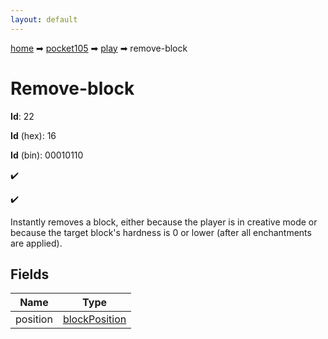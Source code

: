```yaml
---
layout: default
---
```


[home](/) ➡ [pocket105](/protocol/pocket105) ➡ [play](/protocol/pocket105/play) ➡ remove-block

# Remove-block

**Id**: 22

**Id** (hex): 16

**Id** (bin): 00010110

✔️

✔️

Instantly removes a block, either because the player is in creative mode or because the target block's hardness is 0 or lower (after all enchantments are applied).

## Fields

Name | Type
---|---
position | [blockPosition](/protocol/pocket105/types/block-position)

